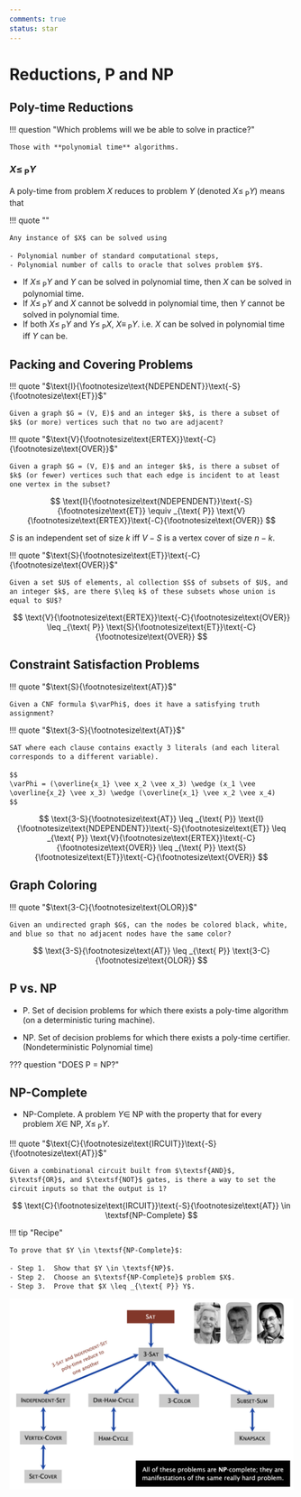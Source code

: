 ```yaml
---
comments: true
status: star
---
```


# Reductions, P and NP

## Poly-time Reductions

!!! question "Which problems will we be able to solve in practice?"

	Those with **polynomial time** algorithms.

### $X \leq _{\text{ P}} Y$

A poly-time from problem $X$ reduces to problem $Y$ (denoted $X \leq _{\text{ P}} Y$) means that 

!!! quote ""

	Any instance of $X$ can be solved using

	- Polynomial number of standard computational steps,
	- Polynomial number of calls to oracle that solves problem $Y$.

- If $X \leq _{\text{ P}} Y$ and $Y$ can be solved in polynomial time, then $X$ can be solved in polynomial time.
- If $X \leq _{\text{ P}} Y$ and $X$ cannot be solvedd in polynomial time, then $Y$ cannot be solved in polynomial time.
- If both $X \leq _{\text{ P}} Y$ and $Y \leq _{\text{ P}} X$, $X \equiv _{\text{ P}} Y$. i.e. $X$ can be solved in polynomial time iff $Y$ can be.

## Packing and Covering Problems

!!! quote "$\text{I}{\footnotesize\text{NDEPENDENT}}\text{-S}{\footnotesize\text{ET}}$"
	
	Given a graph $G = (V, E)$ and an integer $k$, is there a subset of $k$ (or more) vertices such that no two are adjacent?

!!! quote "$\text{V}{\footnotesize\text{ERTEX}}\text{-C}{\footnotesize\text{OVER}}$"

	Given a graph $G = (V, E)$ and an integer $k$, is there a subset of $k$ (or fewer) vertices such that each edge is incident to at least one vertex in the subset?

$$
\text{I}{\footnotesize\text{NDEPENDENT}}\text{-S}{\footnotesize\text{ET}} \equiv _{\text{ P}} \text{V}{\footnotesize\text{ERTEX}}\text{-C}{\footnotesize\text{OVER}}
$$

$S$ is an independent set of size $k$ iff $V-S$ is a vertex cover of size $n-k$.

!!! quote "$\text{S}{\footnotesize\text{ET}}\text{-C}{\footnotesize\text{OVER}}$"

	Given a set $U$ of elements, al collection $S$ of subsets of $U$, and an integer $k$, are there $\leq k$ of these subsets whose union is equal to $U$?

$$
\text{V}{\footnotesize\text{ERTEX}}\text{-C}{\footnotesize\text{OVER}} \leq _{\text{ P}} \text{S}{\footnotesize\text{ET}}\text{-C}{\footnotesize\text{OVER}}
$$

## Constraint Satisfaction Problems

!!! quote "$\text{S}{\footnotesize\text{AT}}$"

	Given a CNF formula $\varPhi$, does it have a satisfying truth assignment?

!!! quote "$\text{3-S}{\footnotesize\text{AT}}$"

	SAT where each clause contains exactly 3 literals (and each literal corresponds to a different variable).

	$$
	\varPhi = (\overline{x_1} \vee x_2 \vee x_3) \wedge (x_1 \vee \overline{x_2} \vee x_3) \wedge (\overline{x_1} \vee x_2 \vee x_4)
	$$

$$
\text{3-S}{\footnotesize\text{AT}} \leq _{\text{ P}} \text{I}{\footnotesize\text{NDEPENDENT}}\text{-S}{\footnotesize\text{ET}} \leq _{\text{ P}} \text{V}{\footnotesize\text{ERTEX}}\text{-C}{\footnotesize\text{OVER}} \leq _{\text{ P}} \text{S}{\footnotesize\text{ET}}\text{-C}{\footnotesize\text{OVER}}
$$

## Graph Coloring

!!! quote "$\text{3-C}{\footnotesize\text{OLOR}}$"

	Given an undirected graph $G$, can the nodes be colored black, white, and blue so that no adjacent nodes have the same color?

$$
\text{3-S}{\footnotesize\text{AT}} \leq _{\text{ P}} \text{3-C}{\footnotesize\text{OLOR}}
$$

## P vs. NP

- $\textsf{P}$. Set of decision problems for which there exists a poly-time algorithm (on a deterministic turing machine).

- $\textsf{NP}$. Set of decision problems for which there exists a poly-time certifier. ($\textsf{N}$ondeterministic $\textsf{P}$olynomial time)

??? question "DOES $\textsf{P}$ = $\textsf{NP}$?"

	

## NP-Complete

- $\textsf{NP-Complete}$. A problem $Y \in$ $\textsf{NP}$ with the property that for every problem $X \in$ $\textsf{NP}$, $X \leq _{\text{ P}} Y$.

!!! quote "$\text{C}{\footnotesize\text{IRCUIT}}\text{-S}{\footnotesize\text{AT}}$"

	Given a combinational circuit built from $\textsf{AND}$, $\textsf{OR}$, and $\textsf{NOT}$ gates, is there a way to set the circuit inputs so that the output is 1?

$$
\text{C}{\footnotesize\text{IRCUIT}}\text{-S}{\footnotesize\text{AT}}
\in
\textsf{NP-Complete}
$$

!!! tip "Recipe"

	To prove that $Y \in \textsf{NP-Complete}$:

	- Step 1.  Show that $Y \in \textsf{NP}$.
	- Step 2.  Choose an $\textsf{NP-Complete}$ problem $X$.
	- Step 3.  Prove that $X \leq _{\text{ P}} Y$. 

![](img/3sat.png)